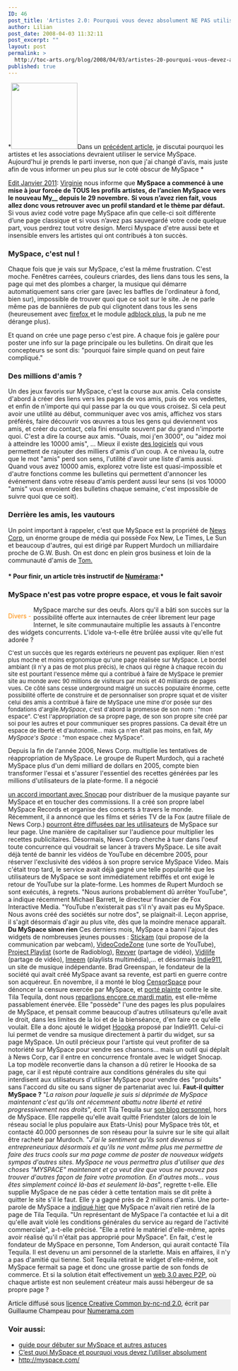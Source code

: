 ```yaml
---
ID: 46
post_title: 'Artistes 2.0: Pourquoi vous devez absolument NE PAS utiliser MySpace'
author: Lilian
post_date: 2008-04-03 11:32:11
post_excerpt: ""
layout: post
permalink: >
  http://toc-arts.org/blog/2008/04/03/artistes-20-pourquoi-vous-devez-absolument-ne-pas-utiliser-myspace/
published: true
---
```

*<img class="alignleft" title="myspace" src="http://toc-arts.org/blog/wp-content/uploads/2008/06/mypace.jpg" alt="" width="150" height="150" />Dans un [précédent article][1], je discutai pourquoi les artistes et les associations devraient utiliser le service MySpace. Aujourd'hui je prends le parti inverse, non que j'ai changé d'avis, mais juste afin de vous informer un peu plus sur le coté obscur de MySpace * <p style="margin-bottom: 0cm;">
</p>

<p style="margin-bottom: 0cm;">
  <span style="text-decoration: underline;">Edit Janvier 2011</span>: <a href="http://virginieberger.com/2010/12/gaffe-upgrade-force-des-profils-myspace/">Virginie</a> nous informe que <strong>MySpace a commencé à une mise à jour forcée de TOUS les profils artistes, de l’ancien MySpace vers le nouveau My__ depuis le 29 novembre.</strong> <strong>Si vous n’avez rien fait, vous allez donc vous retrouver avec un profil standard et le thème par défaut. </strong>Si vous aviez codé votre page MySpace afin que celle-ci soit différente d’une page classique et si vous n’avez pas sauvegardé votre code quelque part, vous perdrez tout votre design. Merci Myspace d'etre aussi bete et insensible envers les artistes qui ont contribués à ton succès.
</p>

<p style="margin-bottom: 0cm;">
</p>

### MySpace, c'est nul !

<p style="margin-bottom: 0cm;">
  Chaque fois que je vais sur MySpace, c'est la même frustration. C'est moche. Fenêtres carrées, couleurs criardes, des liens dans tous les sens, la page qui met des plombes a charger, la musique qui démarre automatiquement sans crier gare (avec les baffles de l'ordinateur à fond, bien sur), impossible de trouver quoi que ce soit sur le site. Je ne parle même pas de bannières de pub qui clignotent dans tous les sens (heureusement avec <a href="http://www.mozilla-europe.org/fr/products/firefox/">firefox </a>et le module <a href="http://extensions.geckozone.org/AdblockPlus">adblock plus,</a> la pub ne me dérange plus).
</p>

<p style="margin-bottom: 0cm;">
  Et quand on crée une page perso c'est pire. A chaque fois je galère pour poster une info sur la page principale ou les bulletins. On dirait que les concepteurs se sont dis: "pourquoi faire simple quand on peut faire compliqué."
</p>

### Des millions d'amis ?

<p style="margin-bottom: 0cm;">
  Un des jeux favoris sur MySpace, c'est la course aux amis. Cela consiste d'abord à créer des liens vers les pages de vos amis, puis de vos vedettes, et enfin de n'importe qui qui passe par la ou que vous croisez. Si cela peut avoir une utilité au début, communiquer avec vos amis, affichez vos stars préférés, faire découvrir vos œuvres a tous les gens qui deviennent vos amis, et créer du contact, cela fini ensuite souvent par du grand n'importe quoi. C'est a dire la course aux amis. "Ouais, moi j'en 3000", ou "aidez moi à atteindre les 10000 amis", ... Mieux il existe <a href="http://www.openadder.com/">des logiciels</a> qui vous permettent de rajouter des milliers d'amis d'un coup. A ce niveau la, outre que le mot "amis" perd son sens, l'utilité d'avoir une liste d'amis aussi. Quand vous avez 10000 amis, explorez votre liste est quasi-impossible et d'autre fonctions comme les bulletins qui permettent d'annoncer les événement dans votre réseau d'amis perdent aussi leur sens (si vos 10000 "amis" vous envoient des bulletins chaque semaine, c'est impossible de suivre quoi que ce soit).
</p>

### Derrière les amis, les vautours

<p style="margin-bottom: 0cm;">
  Un point important à rappeler, c'est que MySpace est la propriété de <a href="http://fr.wikipedia.org/wiki/News_Corp">News Corp</a>, un énorme groupe de média qui possède Fox New, Le Times, Le Sun et beaucoup d'autres, qui est dirigé par Ruppert Murdoch un milliardaire proche de G.W. Bush. On est donc en plein gros business et loin de la communauté d'amis de <a href="http://en.wikipedia.org/wiki/Tom_Anderson_(MySpace)">Tom.</a>
</p>

#### * Pour finir, un article très instructif de [Numérama][2]:*

### MySpace n'est pas votre propre espace, et vous le fait savoir

<p style="margin-bottom: 0cm;">
</p>

<p style="margin-bottom: 0cm;">
</p>

<p style="font-size: 13px; font-weight: bold;">
</p>

<p style="float: left; color: #ff8a00; padding-right: 5px;">
  Divers -
</p> MySpace marche sur des oeufs. Alors qu'il a bâti son succès sur la possibilité offerte aux internautes de créer librement leur page Internet, le site communautaire multiplie les assauts à l'encontre des widgets concurrents. L'idole va-t-elle être brûlée aussi vite qu'elle fut adorée ? 

<p id="newstext" style="font-size: 13px;">
  <img src="../img/news/4629/myspacecensored.gif" border="0" alt="" align="left" />C'est un succès que les regards extérieurs ne peuvent pas expliquer. Rien n'est plus moche et moins ergonomique qu'une page réalisée sur MySpace. Le bordel ambiant (il n'y a pas de mot plus précis), le chaos qui règne à chaque recoin du site est pourtant l'essence même qui a contribué à faire de MySpace le premier site au monde avec 90 millions de visiteurs par mois et 40 milliards de pages vues. Ce côté sans cesse underground malgré un succès populaire énorme, cette possibilité offerte de construire et de personnaliser son propre squat et de visiter celui des amis a contribué à faire de MySpace une mine d'or posée sur des fondations d'argile.<em>MySpace</em>, c'est d'abord la promesse de son nom : "mon espace". C'est l'appropriation de sa propre page, de son son propre site créé par soi pour les autres et pour communiquer ses propres passions. Ca devait être un espace de liberté et d'autonomie... mais ça n'en était pas moins, en fait, <em>My MySpace's Space</em> : "mon espace chez MySpace".
</p> Depuis la fin de l'année 2006, News Corp. multiplie les tentatives de réappropriation de MySpace. Le groupe de Rupert Murdoch, qui a racheté MySpace plus d'un demi milliard de dollars en 2005, compte bien transformer l'essai et s'assurer l'essentiel des recettes générées par les millions d'utilisateurs de la plate-forme. Il a négocié 

[un accord important avec Snocap][3] pour distribuer de la musique payante sur MySpace et en toucher des commissions. Il a créé son propre label MySpace Records et organise des concerts à travers le monde. Récemment, il a annoncé que les films et séries TV de la Fox (autre filiale de News Corp.) [pourront être diffusées par les utilisateurs][4] de MySpace sur leur page. Une manière de capitaliser sur l'audience pour multiplier les recettes publicitaires. Désormais, News Corp cherche à tuer dans l'oeuf toute concurrence qui voudrait se lancer à travers MySpace. Le site avait déjà tenté de bannir les vidéos de YouTube en décembre 2005, pour réserver l'exclusivité des vidéos à son propre service MySpace Video. Mais c'était trop tard, le service avait déjà gagné une telle popularité que les utilisateurs de MySpace se sont immédiatement rebiffés et ont exigé le retour de YouTube sur la plate-forme. Les hommes de Rupert Murdoch se sont exécutés, à regrets. "Nous aurions probablement dû arrêter YouTube", a indique récemment Michael Barrett, le directeur financier de Fox Interactive Media. "YouTube n'existerait pas s'il n'y avait pas eu MySpace. Nous avons créé des sociétés sur notre dos", se plaignait-il. Leçon apprise, il s'agit désormais d'agir au plus vite, dès que la moindre menace apparaît. **Du MySpace sinon rien** Ces derniers mois, MySpace a banni l'ajout des widgets de nombreuses jeunes pousses : <a href="http://www.stickam.com/" target="_blank">Stickam</a> (qui propose de la communication par webcam), <a href="http://www.videocodezone.com/" target="_blank">VideoCodeZone</a> (une sorte de YouTube), <a href="http://www.projectplaylist.com/" target="_blank">Project Playlist</a> (sorte de Radioblog), <a href="http://www.revver.com" target="_blank">Revver</a> (partage de vidéo), <a href="http://www.vidilife.com/" target="_blank">Vidilife</a> (partage de vidéo), <a href="http://www.imeem.com/" target="_blank">Imeem</a> (playlists multimédia),... et désormais [Indie911][5], un site de musique indépendante. Brad Greenspan, le fondateur de la société qui avait créé MySpace avant sa revente, est parti en guerre contre son acquéreur. En novembre, il a monté le blog <a href="http://censorspace.com/" target="_blank">CensorSpace</a> pour dénoncer la censure exercée par MySpace, et <a href="http://mashable.com/2006/11/02/myspace-founder-sues-news-corp-over-censorship/" target="_blank">porté plainte</a> contre le site. Tila Tequila, dont nous [reparlions encore ce mardi matin][6], est elle-même passablement énervée. Elle "possède" l'une des pages les plus populaires de MySpace, et pensait comme beaucoup d'autres utilisateurs qu'elle avait le droit, dans les limites de la loi et de la bienséance, d'en faire ce qu'elle voulait. Elle a donc ajouté le widget <a href="http://www.hoooka.com/" target="_blank">Hoooka</a> proposé par Indie911. Celui-ci lui permet de vendre sa musique directement à partir du widget, sur sa page MySpace. Un outil précieux pour l'artiste qui veut profiter de sa notoriété sur MySpace pour vendre ses chansons... mais un outil qui déplaît à News Corp, car il entre en concurrence frontale avec le widget Snocap. La top modèle reconvertie dans la chanson a dû retirer le Hoooka de sa page, car il est réputé contraire aux conditions générales du site qui interdisent aux utilisateurs d'utiliser MySpace pour vendre des "produits" sans l'accord du site ou sans signer de partenariat avec lui. **Faut-il quitter MySpace ?** <img src="../img/news/4629/hooka.gif" border="0" alt="" align="left" />"*La raison pour laquelle je suis si déprimée de MySpace maintenant c'est qu'ils ont récemment abattu notre liberté et retiré progressivement nos droits*", écrit Tila Tequila sur <a href="http://www.tilashotspot.com/" target="_blank">son blog personnel</a>, hors de MySpace. Elle rappelle qu'elle avait quitté Friendster (alors de loin le réseau social le plus populaire aux Etats-Unis) pour MySpace très tôt, et contacté 40.000 personnes de son réseau pour la suivre sur le site qui allait être racheté par Murdoch. "*J'ai le sentiment qu'ils sont devenus si entrepreneuriaux désormais et qu'ils ne vont même plus me permettre de faire des trucs cools sur ma page comme de poster de nouveaux widgets sympas d'autres sites. MySpace ne vous permettra plus d'utiliser que des choses "MYSPACE" maintenant et ça veut dire que vous ne pouvez pas trouver d'autres façon de faire votre promotion. En d'autres mots... vous êtes simplement coincé là-bas et seulement là-bas*", regrette t-elle. Elle supplie MySpace de ne pas céder à cette tentation mais se dit prête à quitter le site s'il le faut. Elle y a gagné près de 2 millions d'amis. Une porte-parole de MySpace a <a href="http://www.nytimes.com/2007/03/20/technology/20myspace.html?ex=1332043200&en=8e52c7913cb71d59&ei=5089&partner=rssyahoo&emc=rss" target="_blank">indiqué hier</a> que MySpace n'avait rien retiré de la page de Tila Tequila. "Un représentant de MySpace l'a contactée et lui a dit qu'elle avait violé les conditions générales du service au regard de l'activité commerciale", a-t-elle précisé. "Elle a retiré le matériel d'elle-même, après avoir réalisé qu'il n'était pas approprié pour MySpace". En fait, c'est le fondateur de MySpace en personne, Tom Anderson, qui aurait contacté Tila Tequila. Il est devenu un ami personnel de la starlette. Mais en affaires, il n'y a pas d'amitié qui tienne. Soit Tequila retirait le widget d'elle-même, soit MySpace fermait sa page et donc une grosse partie de son fonds de commerce. Et si la solution était effectivement un [web 3.0 avec P2P][7], où chaque artiste est non seulement créateur mais aussi hébergeur de sa propre page ? <p style="background-color: #eeeeee;">
  Article diffusé sous <a href="http://creativecommons.org/licenses/by-nc-nd/2.0/fr/">licence Creative Common by-nc-nd 2.0</a>, écrit par Guillaume Champeau pour <a href="http://www.numerama.com/magazine/4261-MySpace-n-est-pas-votre-propre-espace-et-vous-le-fait-savoir.html">Numerama.com</a>
</p>

### Voir aussi:

*   [guide pour débuter sur MySpace et autres astuces][8]
*   <a title="Permanent Link: Artistes 2.0: C’est quoi MySpace et pourquoi vous devez l’utiliser absolument" rel="bookmark" href="http://toc-arts.org/blog/2008/04/03/artistes-20-cest-quoi-myspace-et-pourquoi-vous-devez-lutiliser-absolument/">C’est quoi MySpace et pourquoi vous devez l’utiliser absolument</a>
*   <http://myspace.com/>

 [1]: http://toc-arts.org/blog/?p=45
 [2]: http://www.numerama.com/magazine/4261-MySpace-n-est-pas-votre-propre-espace-et-vous-le-fait-savoir.html
 [3]: http://www.numerama.com/breve3568_MySpace_va_vendre_de_la_musique_sans_DRM.html
 [4]: http://www.numerama.com/news4546_MySpace_au_service_des_series_de_la_Fox_et_plus_si_affinites.html
 [5]: http://www.indie911.com/
 [6]: http://www.numerama.com/news4627_Tila_Tequila_quelle_force_de_vente_procure_reellement_MySpace.html
 [7]: http://www.numerama.com/news4399_Le_Web_30_l_alliance_du_P2P_et_du_Web_20.html
 [8]: http://toc-arts.org/blog/?p=47